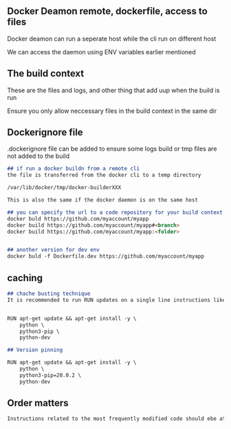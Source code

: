 ## Docker Deamon remote, dockerfile, access to files

Docker deamon can run a seperate host while the cli run on different host

We can access the daemon using ENV variables earlier mentioned

## The build context
These are the files and logs, and other thing that add uup when the build is run

Ensure you only allow neccessary files in the build context in the same dir

## Dockerignore file

.dockerignore file can be added to ensure some logs build or tmp files are not added to the build 
```md
## if run a docker buildn from a remote cli
the file is transferred from the docker cli to a temp directory

/var/lib/docker/tmp/docker-builderXXX

This is also the same if the docker daemon is on the same host

## you can specify the url to a code repository for your build context nfor Dockerfile
docker buld https://github.com/myaccount/myapp
docker build https://github.com/myaccount/myapp#<branch>
docker build https://github.com/myaccount/myapp:<folder>


## another version for dev env
docker buld -f Dockerfile.dev https://github.com/myaccount/myapp

```
## caching

```md
## chache busting technique 
It is recommended to run RUN updates on a single line instructions like this in order to pull the latest updates 


RUN apt-get update && apt-get install -y \
    python \
    python3-pip \
    python-dev

## Version pinning 

RUN apt-get update && apt-get install -y \
    python \
    python3-pip=20.0.2 \
    python-dev
```
## Order matters

```md
Instructions related to the most frequently modified code should ebe at the BOTTOM of the dockerfile while less frequently should be UP. 

```

